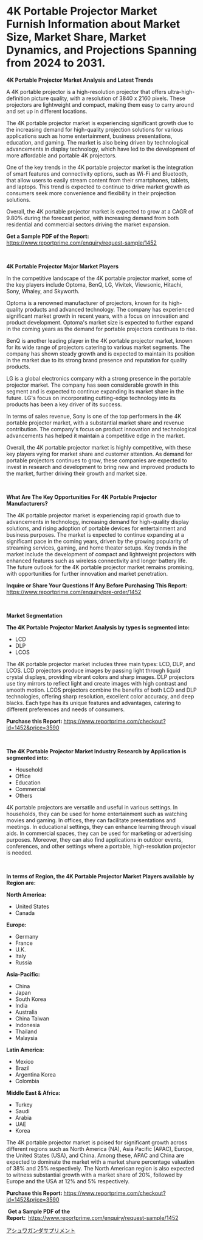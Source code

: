 <p><h1>4K Portable Projector Market Furnish Information about Market Size, Market Share, Market Dynamics, and Projections Spanning from 2024 to 2031.</h1></p><p><strong>4K Portable Projector Market Analysis and Latest Trends</strong></p>
<p><p>A 4K portable projector is a high-resolution projector that offers ultra-high-definition picture quality, with a resolution of 3840 x 2160 pixels. These projectors are lightweight and compact, making them easy to carry around and set up in different locations.</p><p>The 4K portable projector market is experiencing significant growth due to the increasing demand for high-quality projection solutions for various applications such as home entertainment, business presentations, education, and gaming. The market is also being driven by technological advancements in display technology, which have led to the development of more affordable and portable 4K projectors.</p><p>One of the key trends in the 4K portable projector market is the integration of smart features and connectivity options, such as Wi-Fi and Bluetooth, that allow users to easily stream content from their smartphones, tablets, and laptops. This trend is expected to continue to drive market growth as consumers seek more convenience and flexibility in their projection solutions.</p><p>Overall, the 4K portable projector market is expected to grow at a CAGR of 9.80% during the forecast period, with increasing demand from both residential and commercial sectors driving the market expansion.</p></p>
<p><strong>Get a Sample PDF of the Report:&nbsp;</strong> <a href="https://www.reportprime.com/enquiry/request-sample/1452">https://www.reportprime.com/enquiry/request-sample/1452</a></p>
<p>&nbsp;</p>
<p><strong>4K Portable Projector Major Market Players</strong></p>
<p><p>In the competitive landscape of the 4K portable projector market, some of the key players include Optoma, BenQ, LG, Vivitek, Viewsonic, Hitachi, Sony, Whaley, and Skyworth. </p><p>Optoma is a renowned manufacturer of projectors, known for its high-quality products and advanced technology. The company has experienced significant market growth in recent years, with a focus on innovation and product development. Optoma's market size is expected to further expand in the coming years as the demand for portable projectors continues to rise.</p><p>BenQ is another leading player in the 4K portable projector market, known for its wide range of projectors catering to various market segments. The company has shown steady growth and is expected to maintain its position in the market due to its strong brand presence and reputation for quality products.</p><p>LG is a global electronics company with a strong presence in the portable projector market. The company has seen considerable growth in this segment and is expected to continue expanding its market share in the future. LG's focus on incorporating cutting-edge technology into its products has been a key driver of its success.</p><p>In terms of sales revenue, Sony is one of the top performers in the 4K portable projector market, with a substantial market share and revenue contribution. The company's focus on product innovation and technological advancements has helped it maintain a competitive edge in the market.</p><p>Overall, the 4K portable projector market is highly competitive, with these key players vying for market share and customer attention. As demand for portable projectors continues to grow, these companies are expected to invest in research and development to bring new and improved products to the market, further driving their growth and market size.</p></p>
<p>&nbsp;</p>
<p><strong>What Are The Key Opportunities For 4K Portable Projector Manufacturers?</strong></p>
<p><p>The 4K portable projector market is experiencing rapid growth due to advancements in technology, increasing demand for high-quality display solutions, and rising adoption of portable devices for entertainment and business purposes. The market is expected to continue expanding at a significant pace in the coming years, driven by the growing popularity of streaming services, gaming, and home theater setups. Key trends in the market include the development of compact and lightweight projectors with enhanced features such as wireless connectivity and longer battery life. The future outlook for the 4K portable projector market remains promising, with opportunities for further innovation and market penetration.</p></p>
<p><strong>Inquire or Share Your Questions If Any Before Purchasing This Report:</strong> <a href="https://www.reportprime.com/enquiry/pre-order/1452">https://www.reportprime.com/enquiry/pre-order/1452</a></p>
<p>&nbsp;</p>
<p><strong>Market Segmentation</strong></p>
<p><strong>The 4K Portable Projector Market Analysis by types is segmented into:</strong></p>
<p><ul><li>LCD</li><li>DLP</li><li>LCOS</li></ul></p>
<p><p>The 4K portable projector market includes three main types: LCD, DLP, and LCOS. LCD projectors produce images by passing light through liquid crystal displays, providing vibrant colors and sharp images. DLP projectors use tiny mirrors to reflect light and create images with high contrast and smooth motion. LCOS projectors combine the benefits of both LCD and DLP technologies, offering sharp resolution, excellent color accuracy, and deep blacks. Each type has its unique features and advantages, catering to different preferences and needs of consumers.</p></p>
<p><strong>Purchase this Report:&nbsp;</strong><a href="https://www.reportprime.com/checkout?id=1452&price=3590">https://www.reportprime.com/checkout?id=1452&price=3590</a></p>
<p>&nbsp;</p>
<p><strong>The 4K Portable Projector Market Industry Research by Application is segmented into:</strong></p>
<p><ul><li>Household</li><li>Office</li><li>Education</li><li>Commercial</li><li>Others</li></ul></p>
<p><p>4K portable projectors are versatile and useful in various settings. In households, they can be used for home entertainment such as watching movies and gaming. In offices, they can facilitate presentations and meetings. In educational settings, they can enhance learning through visual aids. In commercial spaces, they can be used for marketing or advertising purposes. Moreover, they can also find applications in outdoor events, conferences, and other settings where a portable, high-resolution projector is needed.</p></p>
<p>&nbsp;</p>
<p><strong>In terms of Region, the 4K Portable Projector Market Players available by Region are:</strong></p>
<p>
    <p> <strong> North America: </strong>
        <ul>
            <li>United States</li>
            <li>Canada</li>
        </ul>
        </p> 
    <p> <strong> Europe: </strong>
        <ul>
            <li>Germany</li>
            <li>France</li>
            <li>U.K.</li>
            <li>Italy</li>
            <li>Russia</li>
        </ul>
        </p> 
    <p> <strong> Asia-Pacific: </strong>
        <ul>
            <li>China</li>
            <li>Japan</li>
            <li>South Korea</li>
            <li>India</li>
            <li>Australia</li>
            <li>China Taiwan</li>
            <li>Indonesia</li>
            <li>Thailand</li>
            <li>Malaysia</li>
        </ul>
        </p> 
    <p> <strong> Latin America: </strong>
        <ul>
            <li>Mexico</li>
            <li>Brazil</li>
            <li>Argentina Korea</li>
            <li>Colombia</li>
        </ul>
        </p> 
    <p> <strong> Middle East & Africa: </strong>
        <ul>
            <li>Turkey</li>
            <li>Saudi</li>
            <li>Arabia</li>
            <li>UAE</li>
            <li>Korea</li>
        </ul>
    </p>
    </p>
<p><p>The 4K portable projector market is poised for significant growth across different regions such as North America (NA), Asia Pacific (APAC), Europe, the United States (USA), and China. Among these, APAC and China are expected to dominate the market with a market share percentage valuation of 38% and 25% respectively. The North American region is also expected to witness substantial growth with a market share of 20%, followed by Europe and the USA at 12% and 5% respectively.</p></p>
<p><strong>Purchase this Report: </strong><a href="https://www.reportprime.com/checkout?id=1452&price=3590">https://www.reportprime.com/checkout?id=1452&price=3590</a></p>
<p>&nbsp;<strong>Get a Sample PDF of the Report:&nbsp;&nbsp;</strong><a href="https://www.reportprime.com/enquiry/request-sample/1452">https://www.reportprime.com/enquiry/request-sample/1452</a></p>
<p><strong></strong></p>
<p><p><a href="https://github.com/mreklxf44233/Market-Research-Report-List-1/blob/main/92969029485.md">アシュワガンダサプリメント</a></p></p>